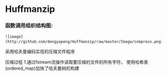 # Huffmanzip

### 函数调用组织结构图:
    ![image](http://github.com/dengyapeng/Huffmanzip/raw/master/Image/compress.png)
采用哈夫曼编码实现的压缩文件程序

压缩过程
1.通过fstream流操作读取要压缩的文件的所有字符，
使用哈希表(ordered_map)加快了哈夫曼树的构建
